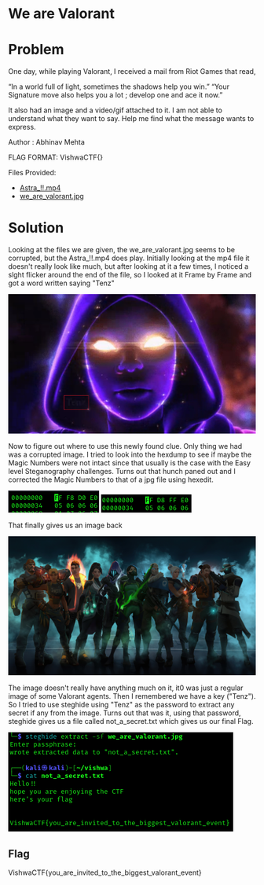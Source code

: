 # We are Valorant

# Problem
One day, while playing Valorant, I received a mail from Riot Games that read,

“In a world full of light, sometimes the shadows help you win.” “Your Signature move also helps you a lot ; develop one and ace it now.”

It also had an image and a video/gif attached to it. I am not able to understand what they want to say. Help me find what the message wants to express.

Author : Abhinav Mehta

FLAG FORMAT:
VishwaCTF{}

Files Provided:
- [Astra_!!.mp4](Files/Astra_!!.mp4)
- [we_are_valorant.jpg](Files/we_are_valorant.jpg)

# Solution
Looking at the files we are given, the we_are_valorant.jpg seems to be corrupted, but the Astra_!!.mp4 does play. Initially looking at the mp4 file it doesn't really look like much, but after looking at it a few times, I noticed a slght flicker around the end of the file, so I looked at it Frame by Frame and got a word written saying "Tenz"

![password](Solution/password.png)

Now to figure out where to use this newly found clue. Only thing we had was a corrupted image. I tried to look into the hexdump to see if maybe the Magic Numbers were not intact since that usually is the case with the Easy level Steganography challenges. Turns out that hunch paned out and I corrected the Magic Numbers to that of a jpg file using hexedit.

![hexedit_before](Solution/hexedit_before.png) ![hexedit_after](Solution/hexedit_after.png)

That finally gives us an image back

![We are valorant](Solution/we_are_valorant.jpg)

The image doesn't really have anything much on it, it0 was just a regular image of some Valorant agents. Then I remembered we have a key ("Tenz"). So I tried to use steghide using "Tenz" as the password to extract any secret if any from the image. Turns out that was it, using that password, steghide gives us a file called not_a_secret.txt which gives us our final Flag.

![Extracting Flag](Solution/extracting_password.png)

## Flag
VishwaCTF{you_are_invited_to_the_biggest_valorant_event}
